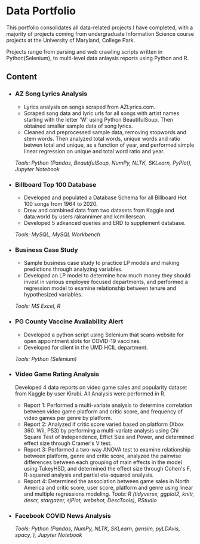 # Data Portfolio

This portfolio consolidates all data-related projects I have completed, with a majority of projects coming from undergraduate Information Science course projects at the University of Maryland, College Park.

Projects range from parsing and web crawling scripts written in Python(Selenium), to multi-level data anlaysis reports using Python and R.

## Content

- ### AZ Song Lyrics Analysis ### 
    - Lyrics analysis on songs scraped from AZLyrics.com. 
    - Scraped song data and lyric urls for all songs with artist names starting with the letter 'W' using Python BeautifulSoup. Then obtained smaller sample data of song lyrics.
    - Cleaned and preprocessed sample data, removing stopwords and stem words. Then analyzed total words, unique words and ratio betwen total and unique, as a function of year, and performed simple linear regression on unique and total word ratio and year. 

    _Tools: Python (Pandas, BeautifulSoup, NumPy, NLTK, SKLearn, PyPlot), Jupyter Notebook_


- ### Billboard Top 100 Database ###
    - Developed and populated a Database Schema for all Billboard Hot 100 songs from 1964 to 2020.
    - Drew and combined data from two datasets from Kaggle and data.world by users rakannimer and kcmillersean.
    - Developed 5 advanced queries and ERD to supplement database.

    _Tools: MySQL, MySQL Workbench_


- ### Business Case Study ###
    - Sample business case study to practice LP models and making predictions through analyzing variables.
    - Developed an LP model to determine how much money they should invest in various employee focused departments, and performed a regression model to examine relationship between tenure and hypothesized variables. 

    _Tools: MS Excel, R_


- ### PG County Vaccine Availability Alert ###
    - Developed a python script using Selenium that scans website for open appointment slots for COVID-19 vaccines. 
    - Developed for client in the UMD HCIL department.

    _Tools: Python (Selenium)_


- ### Video Game Rating Analysis ###
  Developed 4 data reports on video game sales and popularity dataset from Kaggle by user Kirubi. All Analysis were performed in R.
    - Report 1: Performed a multi-variate analysis to determine correlation between video game platform and critic score, and frequency of video games per genre by platform.
    - Report 2: Analyzed if critic score varied based on platform (Xbox 360. Wii, PS3) by performing a multi-variate analysis using Chi Square Test of Independence, Effict Size and Power, and determined effect size through Cramer's V test.
    - Report 3: Performed a two-way ANOVA test to examine relationship between platform, genre and critic score, analyzed the pairwise differences between each grouping of main effects in the model using TukeyHSD, and determined the effect size through Cohen's F, R-squared analysis and partial eta-squared analysis.
    - Report 4: Determined the association between game sales in North America and critic score, user score, platform and genre using linear and multiple regressions modeling.
    _Tools: R (tidyverse, ggplot2, knitr, descr, stargazer, sjPlot, webshot, DescTools), RStudio_


- ### Facebook COVID News Analysis ###
    

    _Tools: Python (Pandas, NumPy, NLTK, SKLearn, gensim, pyLDAvis, spacy, ), Jupyter Notebook_
